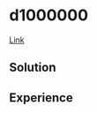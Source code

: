 # d1000000

[Link](https://codingcompetitions.withgoogle.com/codejam/round/0000000000876ff1/0000000000a46471)

## Solution

## Experience